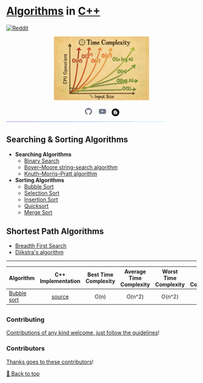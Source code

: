 
# [Algorithms](https://en.wikipedia.org/wiki/Algorithm) in [C++](https://www.reddit.com/r/cpp/)
[![Reddit](https://img.shields.io/badge/Reddit-FF4500?style=for-the-badge&logo=reddit&logoColor=white)](https://www.reddit.com/r/algorithms/) 

<p align="center">
  <img width="50%" src="https://github.com/cybersecurity-dev/cybersecurity-dev/blob/main/assets/algorithms.jpeg" />
</p>

<p align="center">
    <a href="https://github.com/cybersecurity-dev/"><img height="25" src="https://github.com/cybersecurity-dev/cybersecurity-dev/blob/main/assets/github.svg" alt="GitHub"></a>
    &nbsp;
    <a href="https://www.youtube.com/@CyberThreatDefence"><img height="25" src="https://github.com/cybersecurity-dev/cybersecurity-dev/blob/main/assets/youtube.svg" alt="YouTube"></a>
    &nbsp;
    <a href="https://cyberthreatdefence.com/my_awesome_lists"><img height="20" src="https://github.com/cybersecurity-dev/cybersecurity-dev/blob/main/assets/blog.svg" alt="My Awesome Lists"></a>
    <img src="https://github.com/cybersecurity-dev/cybersecurity-dev/blob/main/assets/bar.gif">
</p>

## Searching & Sorting Algorithms

* **Searching Algorithms**
    * [Binary Search](https://en.wikipedia.org/wiki/Binary_search)
    * [Boyer–Moore string-search algorithm](https://en.wikipedia.org/wiki/Boyer%E2%80%93Moore_string-search_algorithm)
    * [Knuth–Morris–Pratt algorithm](https://en.wikipedia.org/wiki/Boyer%E2%80%93Moore_string-search_algorithm)
* **Sorting Algorithms**
    * [Bubble Sort](https://en.wikipedia.org/wiki/Bubble_sort)
    * [Selection Sort](https://en.wikipedia.org/wiki/Selection_sort)
    * [Insertion Sort](https://en.wikipedia.org/wiki/Insertion_sort)
    * [Quicksort](https://en.wikipedia.org/wiki/Quicksort)
    * [Merge Sort](https://en.wikipedia.org/wiki/Merge_sort)
## Shortest Path Algorithms 
* [Breadth First Search](https://en.wikipedia.org/wiki/Breadth-first_search)
* [Dijkstra's algorithm](https://en.wikipedia.org/wiki/Dijkstra%27s_algorithm)

---

| Algorithm | C++ Implementation | Best Time Complexity | Average Time Complexity | Worst Time Complexity | Worst Space Complexity |
|----|:----:|:----:|:----:|:----:|:----:|
|[Bubble sort](https://en.wikipedia.org/wiki/Bubble_sort)|[source](#)| O(n) | O(n^2) | O(n^2) | O(1) |


##

### Contributing

[Contributions of any kind welcome, just follow the guidelines](contributing.md)!

### Contributors

[Thanks goes to these contributors](https://github.com/cybersecurity-dev/algorithms-in-cpp/graphs/contributors)!

[🔼 Back to top](#algorithms-in-cpp)
